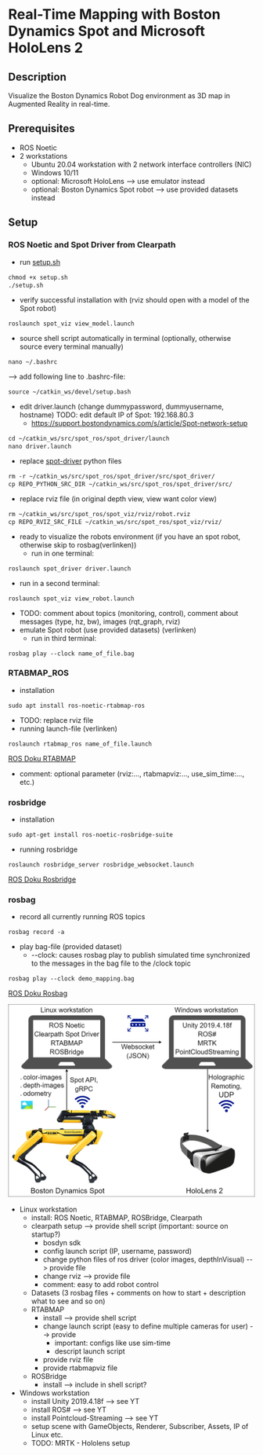 # Real-Time Mapping with Boston Dynamics Spot and Microsoft HoloLens 2

## Description

Visualize the Boston Dynamics Robot Dog environment as 3D map in Augmented Reality in real-time.

## Prerequisites

* ROS Noetic
* 2 workstations
  * Ubuntu 20.04 workstation with 2 network interface controllers (NIC)
  * Windows 10/11
  * optional: Microsoft HoloLens --> use emulator instead
  * optional: Boston Dynamics Spot robot --> use provided datasets instead

## Setup

### ROS Noetic and Spot Driver from Clearpath

* run [setup.sh](https://github.com/nic-tud/Spot_live_mapping/blob/main/src/setup.sh)

```
chmod +x setup.sh
./setup.sh
```

* verify successful installation with (rviz should open with a model of the Spot robot)

```
roslaunch spot_viz view_model.launch
```

* source shell script automatically in terminal (optionally, otherwise source every terminal manually)

```
nano ~/.bashrc
```
--> add following line to .bashrc-file:
```
source ~/catkin_ws/devel/setup.bash
```

* edit driver.launch (change dummypassword, dummyusername, hostname) TODO: edit default IP of Spot: 192.168.80.3
  * https://support.bostondynamics.com/s/article/Spot-network-setup

```
cd ~/catkin_ws/src/spot_ros/spot_driver/launch
nano driver.launch
```

* replace [spot-driver](https://github.com/nic-tud/Spot_live_mapping/tree/main/src/python/spot_driver) python files

```
rm -r ~/catkin_ws/src/spot_ros/spot_driver/src/spot_driver/
cp REPO_PYTHON_SRC_DIR ~/catkin_ws/src/spot_ros/spot_driver/src/
```

* replace rviz file (in original depth view, view want color view)

```
rm ~/catkin_ws/src/spot_ros/spot_viz/rviz/robot.rviz
cp REPO_RVIZ_SRC_FILE ~/catkin_ws/src/spot_ros/spot_viz/rviz/
```

* ready to visualize the robots environment (if you have an spot robot, otherwise skip to rosbag(verlinken))
  * run in one terminal:

```
roslaunch spot_driver driver.launch
```

* run in a second terminal:

```
roslaunch spot_viz view_robot.launch
```

* TODO: comment about topics (monitoring, control), comment about messages (type, hz, bw), images (rqt_graph, rviz)
* emulate Spot robot (use provided datasets) (verlinken)
  * run in third terminal:

```
rosbag play --clock name_of_file.bag
```

### RTABMAP_ROS

* installation

```
sudo apt install ros-noetic-rtabmap-ros
```

* TODO: replace rviz file
* running launch-file (verlinken)

```
roslaunch rtabmap_ros name_of_file.launch
```

[ROS Doku RTABMAP](http://wiki.ros.org/rtabmap_ros)

* comment: optional parameter (rviz:..., rtabmapviz:..., use_sim_time:..., etc.)

### rosbridge

* installation

```
sudo apt-get install ros-noetic-rosbridge-suite
```

* running rosbridge

```
roslaunch rosbridge_server rosbridge_websocket.launch
```

[ROS Doku Rosbridge](http://wiki.ros.org/rosbridge_suite/Tutorials/RunningRosbridge)

### rosbag

* record all currently running ROS topics

```
rosbag record -a
```

* play bag-file (provided dataset)
  * \--clock: causes rosbag play to publish simulated time synchronized to the messages in the bag file to the /clock topic

```
rosbag play --clock demo_mapping.bag
```

[ROS Doku Rosbag](https://wiki.ros.org/rosbag/Commandline)

![Setup](docs/images/setup.png)

* Linux workstation
  * install: ROS Noetic, RTABMAP, ROSBridge, Clearpath
  * clearpath setup --> provide shell script (important: source on startup?)
    * bosdyn sdk
    * config launch script (IP, username, password)
    * change python files of ros driver (color images, depthInVisual) --> provide file
    * change rviz --> provide file
    * comment: easy to add robot control
  * Datasets (3 rosbag files + comments on how to start + description what to see and so on)
  * RTABMAP
    * install --> provide shell script
    * change launch script (easy to define multiple cameras for user) --> provide
      * important: configs like use sim-time
      * descript launch script
    * provide rviz file
    * provide rtabmapviz file
  * ROSBridge
    * install --> include in shell script?
* Windows workstation
  * install Unity 2019.4.18f --> see YT
  * install ROS# --> see YT
  * install Pointcloud-Streaming --> see YT
  * setup scene with GameObjects, Renderer, Subscriber, Assets, IP of Linux etc.
  * TODO: MRTK - Hololens setup
